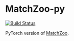 # MatchZoo-py

[![Build Status](https://travis-ci.org/Chriskuei/MatchZoo-py.svg?branch=master)](https://travis-ci.org/Chriskuei/MatchZoo-py)

PyTorch version of [MatchZoo](https://github.com/NTMC-Community/MatchZoo).
